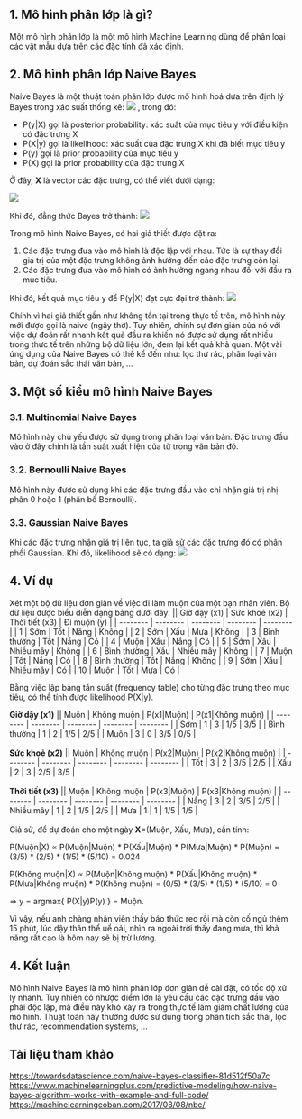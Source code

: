 ## 1. Mô hình phân lớp là gì?
Một mô hình phân lớp là một mô hình Machine Learning dùng để phân loại các vật mẫu dựa trên các đặc tính đã xác định. 

## 2. Mô hình phân lớp Naive Bayes
Naive Bayes là một thuật toán phân lớp được mô hình hoá dựa trên định lý Bayes trong xác suất thống kê:
![](https://images.viblo.asia/8cc2a8af-27c3-4262-ae6b-635aef39e909.png)
, trong đó:
* P(y|X) gọi là posterior probability: xác suất của mục tiêu y với điều kiện có đặc trưng X
* P(X|y) gọi là likelihood: xác suất của đặc trưng X khi đã biết mục tiêu y
* P(y) gọi là prior probability của mục tiêu y
* P(X) gọi là prior probability của đặc trưng X

Ở đây, **X** là vector các đặc trưng, có thể viết dưới dạng:

![](https://images.viblo.asia/54654695-6263-4396-a908-20b07483a897.png)

Khi đó, đẳng thức Bayes trở thành:
![](https://images.viblo.asia/6f74e93b-ef8e-4243-b989-f4ead4224c90.png)

Trong mô hình Naive Bayes, có hai giả thiết được đặt ra:
1. Các đặc trưng đưa vào mô hình là độc lập với nhau. Tức là sự thay đổi giá trị của một đặc trưng không ảnh hưởng đến các đặc trưng còn lại.
2. Các đặc trưng đưa vào mô hình có ảnh hưởng ngang nhau đối với đầu ra mục tiêu.

Khi đó, kết quả mục tiêu y để P(y|X) đạt cực đại trở thành:
![](https://images.viblo.asia/6ffa5d36-29f0-46f8-b76e-d46a7abf8bed.png)

Chính vì hai giả thiết gần như không tồn tại trong thực tế trên, mô hình này mới được gọi là naive (ngây thơ). Tuy nhiên, chính sự đơn giản của nó với việc dự đoán rất nhanh kết quả đầu ra khiến nó được sử dụng rất nhiều trong thực tế trên những bộ dữ liệu lớn, đem lại kết quả khả quan. Một vài ứng dụng của Naive Bayes có thể kể đến như: lọc thư rác, phân loại văn bản, dự đoán sắc thái văn bản, ...

## 3. Một số kiểu mô hình Naive Bayes
### 3.1. Multinomial Naive Bayes
Mô hình này chủ yếu được sử dụng trong phân loại văn bản. Đặc trưng đầu vào ở đây chính là tần suất xuất hiện của từ trong văn bản đó.

### 3.2. Bernoulli Naive Bayes
Mô hình này được sử dụng khi các đặc trưng đầu vào chỉ nhận giá trị nhị phân 0 hoặc 1 (phân bố Bernoulli).

### 3.3. Gaussian Naive Bayes
Khi các đặc trưng nhận giá trị liên tục, ta giả sử các đặc trưng đó có phân phối Gaussian. Khi đó, likelihood sẽ có dạng:
![](https://images.viblo.asia/58887cc5-01a1-4472-b5e9-f39206b480cd.png)

## 4. Ví dụ
Xét một bộ dữ liệu đơn giản về việc đi làm muộn của một bạn nhân viên. Bộ dữ liệu được biểu diễn dạng bảng dưới đây:
|| Giờ dậy (x1) | Sức khoẻ (x2) | Thời tiết (x3) | Đi muộn (y) |
| -------- | -------- | -------- | -------- | -------- |
| 1 | Sớm | Tốt | Nắng | Không |
| 2 | Sớm | Xấu | Mưa | Không |
| 3 | Bình thường | Tốt | Nắng | Có |
| 4 | Muộn | Xấu | Nắng | Có |
| 5 | Sớm | Xấu | Nhiều mây | Không |
| 6 | Bình thường | Xấu | Nhiều mây | Không |
| 7 | Muộn | Tốt | Nắng | Có |
| 8 | Bình thường | Tốt | Nắng | Không |
| 9 | Sớm | Xấu | Nhiều mây | Có |
| 10 | Muộn | Tốt | Mưa | Có |

Bằng việc lập bảng tần suất (frequency table) cho từng đặc trưng theo mục tiêu, có thể tính được likelihood P(X|y).

**Giờ dậy (x1)**
|| Muộn | Không muộn | P(x1\|Muộn) | P(x1\|Không muộn) |
| -------- | -------- | -------- | -------- | -------- |
| Sớm | 1 | 3 | 1/5 | 3/5 |
| Bình thường | 1 | 2 | 1/5 | 2/5 |
| Muộn | 3 | 0 | 3/5 | 0/5 |
<br/><br/>
**Sức khoẻ (x2)**
|| Muộn | Không muộn | P(x2\|Muộn) | P(x2\|Không muộn) |
| -------- | -------- | -------- | -------- | -------- |
| Tốt | 3 | 2 | 3/5 | 2/5 |
| Xấu | 2 | 3 | 2/5 | 3/5 |
<br/><br/>
**Thời tiết (x3)**
|| Muộn | Không muộn | P(x3\|Muộn) | P(x3\|Không muộn) |
| -------- | -------- | -------- | -------- | -------- |
| Nắng | 3 | 2 | 3/5 | 2/5 |
| Nhiều mây | 1 | 2 | 1/5 | 2/5 |
| Mưa | 1 | 1 | 1/5 | 1/5 |
<br/><br/>
Giả sử, để dự đoán cho một ngày **X**=(Muộn, Xấu, Mưa), cần tính:

P(Muộn|X) ∝ P(Muộn|Muộn) * P(Xấu|Muộn) * P(Mưa|Muộn) * P(Muộn) = (3/5) * (2/5) * (1/5) * (5/10) = 0.024

P(Không muộn|X) ∝ P(Muộn|Không muộn) * P(Xấu|Không muộn) * P(Mưa|Không muộn) * P(Không muộn) = (0/5) * (3/5) * (1/5) * (5/10) = 0

=> y = argmax{ P(X|y)P(y) } = Muộn.

Vì vậy, nếu anh chàng nhân viên thấy báo thức reo rồi mà còn cố ngủ thêm 15 phút, lúc dậy thân thể uể oải, nhìn ra ngoài trời thấy đang mưa, thì khả năng rất cao là hôm nay sẽ bị trừ lương.

## 4. Kết luận
Mô hình Naive Bayes là mô hình phân lớp đơn giản dễ cài đặt, có tốc độ xử lý nhanh. Tuy nhiên có nhược điểm lớn là yêu cầu các đặc trưng đầu vào phải độc lập, mà điều này khó xảy ra trong thực tế làm giảm chất lượng của mô hình. Thuật toán này thường được sử dụng trong phân tích sắc thái, lọc thư rác, recommendation systems, ...

## Tài liệu tham khảo
https://towardsdatascience.com/naive-bayes-classifier-81d512f50a7c
https://www.machinelearningplus.com/predictive-modeling/how-naive-bayes-algorithm-works-with-example-and-full-code/
https://machinelearningcoban.com/2017/08/08/nbc/